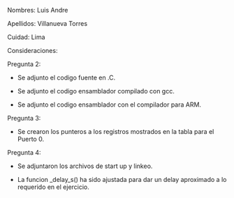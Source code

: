 Nombres: Luis Andre

Apellidos: Villanueva Torres 

Cuidad: Lima

Consideraciones:

Pregunta 2:

- Se adjunto el codigo fuente en .C.
  
- Se adjunto el codigo ensamblador compilado con gcc.

- Se adjunto el codigo ensamblador con el compilador para ARM.

Pregunta 3:

- Se crearon los punteros a los registros mostrados en la tabla para el Puerto 0.

Pregunta 4:

- Se adjuntaron los archivos de start up y linkeo.
  
- La funcion _delay_s() ha sido ajustada para dar un delay aproximado a lo requerido en el ejercicio.
